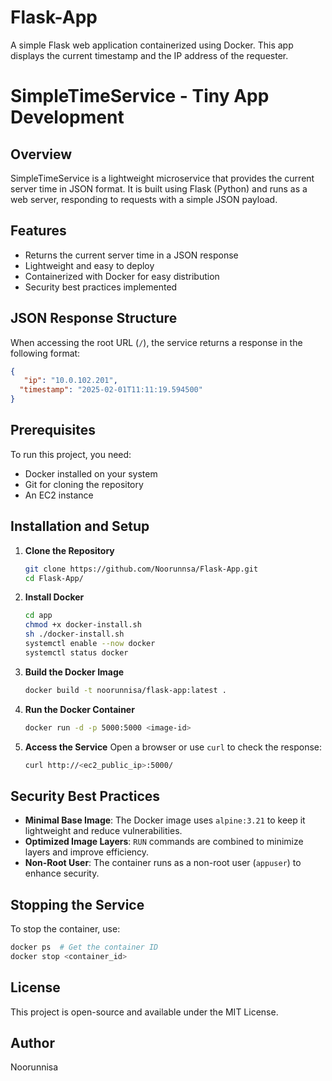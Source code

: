 # Flask-App
A simple Flask web application containerized using Docker. This app displays the current timestamp and the IP address of the requester.

# SimpleTimeService - Tiny App Development

## Overview
SimpleTimeService is a lightweight microservice that provides the current server time in JSON format. It is built using Flask (Python) and runs as a web server, responding to requests with a simple JSON payload.

## Features
- Returns the current server time in a JSON response
- Lightweight and easy to deploy
- Containerized with Docker for easy distribution
- Security best practices implemented

## JSON Response Structure
When accessing the root URL (`/`), the service returns a response in the following format:

```json
{
   "ip": "10.0.102.201",
  "timestamp": "2025-02-01T11:11:19.594500"
}
```

## Prerequisites
To run this project, you need:
- Docker installed on your system
- Git for cloning the repository
- An EC2 instance 

## Installation and Setup
   
1. **Clone the Repository**
   ```bash
   git clone https://github.com/Noorunnsa/Flask-App.git
   cd Flask-App/
   ```
2. **Install Docker**
   ```bash
   cd app
   chmod +x docker-install.sh
   sh ./docker-install.sh
   systemctl enable --now docker
   systemctl status docker
   ```

3. **Build the Docker Image**
   ```bash
   docker build -t noorunnisa/flask-app:latest .
   ```

4. **Run the Docker Container**
   ```bash
   docker run -d -p 5000:5000 <image-id>
   ```

5. **Access the Service**
   Open a browser or use `curl` to check the response:
   ```bash
   curl http://<ec2_public_ip>:5000/
   ```

## Security Best Practices
- **Minimal Base Image**: The Docker image uses `alpine:3.21` to keep it lightweight and reduce vulnerabilities.
- **Optimized Image Layers**: `RUN` commands are combined to minimize layers and improve efficiency.
- **Non-Root User**: The container runs as a non-root user (`appuser`) to enhance security.

## Stopping the Service
To stop the container, use:
```bash
docker ps  # Get the container ID
docker stop <container_id>
```

## License
This project is open-source and available under the MIT License.

## Author
Noorunnisa
